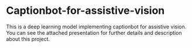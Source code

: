 # Captionbot-for-assistive-vision
This is a deep learning model implementing captionbot for assistive vision.
You can see the attached presentation for further details and description about this project.

